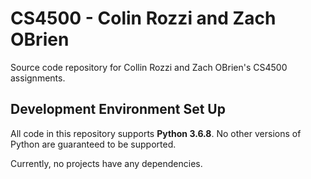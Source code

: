 # CS4500 - Colin Rozzi and Zach OBrien

Source code repository for Collin Rozzi and Zach OBrien's CS4500 assignments.

## Development Environment Set Up

All code in this repository supports **Python 3.6.8**. No other versions of Python are guaranteed to be supported.

Currently, no projects have any dependencies.
